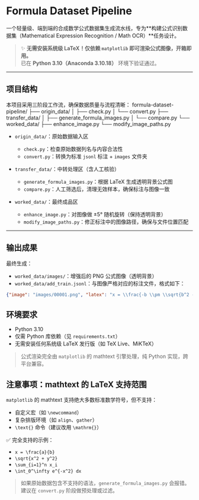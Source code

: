 # Formula Dataset Pipeline

一个轻量级、端到端的合成数学公式数据集生成流水线，专为**构建公式识别数据集（Mathematical Expression Recognition / Math OCR）**任务设计。

> ✨ **无需安装系统级 LaTeX！仅依赖 `matplotlib` 即可渲染公式图像，开箱即用。**  
> 已在 **Python 3.10（Anaconda 3.10.18）** 环境下验证通过。
---

## 项目结构

本项目采用三阶段工作流，确保数据质量与流程清晰：
formula-dataset-pipeline/
├── origin_data/
│ ├── check.py
│ └── convert.py
├── transfer_data/
│ ├── generate_formula_images.py
│ └── compare.py
└── worked_data/
├── enhance_image.py
└── modify_image_paths.py


- `origin_data/`：原始数据输入区  
  - `check.py`：检查原始数据列名与内容合法性  
  - `convert.py`：转换为标准 `jsonl` 标注 + `images` 文件夹  

- `transfer_data/`：中转处理区（含人工核验）  
  - `generate_formula_images.py`：根据 LaTeX 生成透明背景公式图  
  - `compare.py`：人工筛选后，清理无效样本，确保标注与图像一致  

- `worked_data/`：最终成品区  
  - `enhance_image.py`：对图像做 ±5° 随机旋转（保持透明背景）  
  - `modify_image_paths.py`：修正标注中的图像路径，确保与文件位置匹配  

---

## 输出成果

最终生成：

- `worked_data/images/`：增强后的 PNG 公式图像（透明背景）  
- `worked_data/add_train.jsonl`：与图像严格对应的标注文件，格式如下：

```json
{"image": "images/00001.png", "latex": "x = \\frac{-b \\pm \\sqrt{b^2 - 4ac}}{2a}"}
```

## 环境要求

- Python 3.10  
- 仅需 Python 库依赖（见 `requirements.txt`）  
- 无需安装任何系统级 LaTeX 发行版（如 TeX Live、MiKTeX）  

> 公式渲染完全由 `matplotlib` 的 mathtext 引擎处理，纯 Python 实现，跨平台兼容。

## 注意事项：mathtext 的 LaTeX 支持范围

`matplotlib` 的 mathtext 支持绝大多数标准数学符号，但不支持：

- 自定义宏（如 `\newcommand`）  
- 复杂排版环境（如 `align`、`gather`）  
- `\text{}` 命令（建议改用 `\mathrm{}`）  

✅ 完全支持的示例：

- `x = \frac{a}{b}`  
- `\sqrt{x^2 + y^2}`  
- `\sum_{i=1}^n x_i`  
- `\int_0^\infty e^{-x^2} dx`  

> 如果原始数据包含不支持的语法，`generate_formula_images.py` 会报错。建议在 `convert.py` 阶段做预处理或过滤。